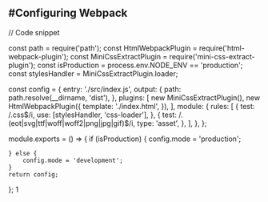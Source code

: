 <h2>#Configuring Webpack</h2>

// Code snippet<br>

const path = require('path');
const HtmlWebpackPlugin = require('html-webpack-plugin');
const MiniCssExtractPlugin = require('mini-css-extract-plugin');
const isProduction = process.env.NODE_ENV == 'production';
const stylesHandler = MiniCssExtractPlugin.loader;

const config = {
entry: './src/index.js',
output: {
path: path.resolve(\_\_dirname, 'dist'),
},
plugins: [
new MiniCssExtractPlugin(),
new HtmlWebpackPlugin({
template: './index.html',
}),
],
module: {
rules: [
{
test: /\.css$/i,
                use: [stylesHandler, 'css-loader'],
            },
            {
                test: /\.(eot|svg|ttf|woff|woff2|png|jpg|gif)$/i,
type: 'asset',
},
],
},
};

module.exports = () => {
if (isProduction) {
config.mode = 'production';

    } else {
        config.mode = 'development';
    }
    return config;

};
1
